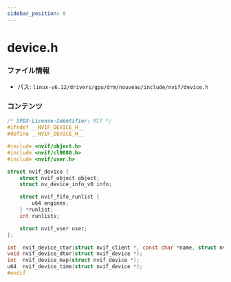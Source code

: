 ```yaml
---
sidebar_position: 9
---
```

# device.h

### ファイル情報

- パス: `linux-v6.12/drivers/gpu/drm/nouveau/include/nvif/device.h`

### コンテンツ

```h
/* SPDX-License-Identifier: MIT */
#ifndef __NVIF_DEVICE_H__
#define __NVIF_DEVICE_H__

#include <nvif/object.h>
#include <nvif/cl0080.h>
#include <nvif/user.h>

struct nvif_device {
	struct nvif_object object;
	struct nv_device_info_v0 info;

	struct nvif_fifo_runlist {
		u64 engines;
	} *runlist;
	int runlists;

	struct nvif_user user;
};

int  nvif_device_ctor(struct nvif_client *, const char *name, struct nvif_device *);
void nvif_device_dtor(struct nvif_device *);
int  nvif_device_map(struct nvif_device *);
u64  nvif_device_time(struct nvif_device *);
#endif

```
